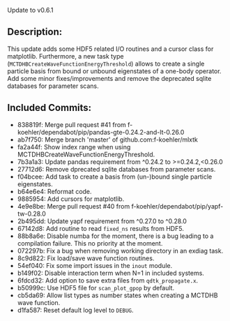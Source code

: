 Update to v0.6.1

Description:
------------
This update adds some HDF5 related I/O routines and a cursor class for matplotlib.
Furthermore, a new task type (`MCTDHBCreateWaveFunctionEnergyThreshold`) allows to create a single particle basis from bound or unbound eigenstates of a one-body operator.
Add some minor fixes/improvements and remove the deprecated sqlite databases for parameter scans.

Included Commits:
-----------------
- 838819f: Merge pull request #41 from f-koehler/dependabot/pip/pandas-gte-0.24.2-and-lt-0.26.0
- ab7f750: Merge branch 'master' of github.com:f-koehler/mlxtk
- fa2a44f: Show index range when using MCTDHBCreateWaveFunctionEnergyThreshold.
- 7b3a1a3: Update pandas requirement from ^0.24.2 to >=0.24.2,<0.26.0
- 27712d6: Remove dprecated sqlite databases from parameter scans.
- f04bcee: Add task to create a basis from (un-)bound single particle eigenstates.
- b64e6e4: Reformat code.
- 9885954: Add cursors for matplotlib.
- 4e9e8be: Merge pull request #40 from f-koehler/dependabot/pip/yapf-tw-0.28.0
- 2b495dd: Update yapf requirement from ^0.27.0 to ^0.28.0
- 67142d8: Add routine to read `fixed_ns` results from HDF5.
- 88b8a6e: Disable numba for the moment, there is a bug leading to a compilation failure. This no priority at the moment.
- 072297b: Fix a bug when removing working directory in an exdiag task.
- 8c9d822: Fix load/save wave function routines.
- 54ef040: Fix some import issues in the `inout` module.
- b149f02: Disable interaction term when N=1 in included systems.
- 6fdcd32: Add option to save extra files from `qdtk_propagate.x`.
- b50999c: Use HDF5 file for `scan_plot_gpop` by default.
- cb5da69: Allow list types as number states when creating a MCTDHB wave function.
- d1fa587: Reset default log level to `DEBUG`.
